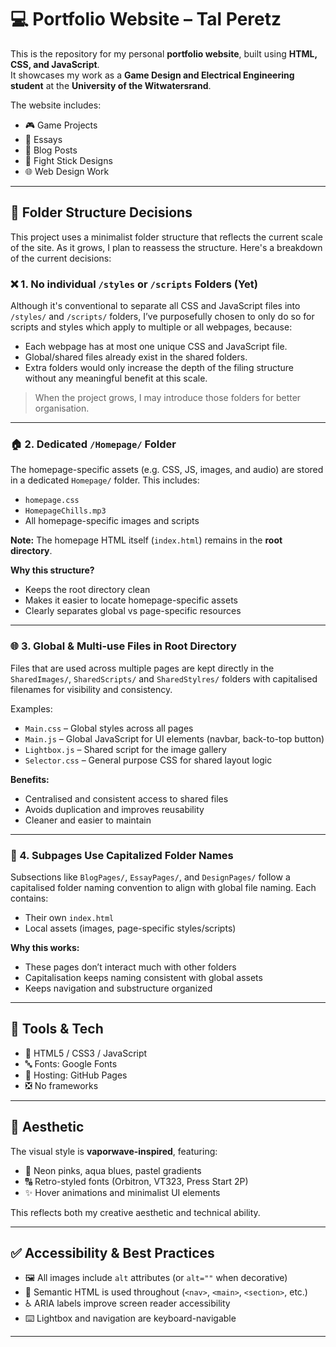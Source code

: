 # 💻 Portfolio Website – Tal Peretz

This is the repository for my personal **portfolio website**, built using **HTML, CSS, and JavaScript**.  
It showcases my work as a **Game Design and Electrical Engineering student** at the **University of the Witwatersrand**.

The website includes:

- 🎮 Game Projects  
- 📝 Essays  
- 📰 Blog Posts  
- 🎨 Fight Stick Designs  
- 🌐 Web Design Work

---

## 📁 Folder Structure Decisions

This project uses a minimalist folder structure that reflects the current scale of the site. As it grows, I plan to reassess the structure. Here's a breakdown of the current decisions:

### ❌ 1. No individual `/styles` or `/scripts` Folders (Yet)

Although it's conventional to separate all CSS and JavaScript files into `/styles/` and `/scripts/` folders, I’ve purposefully chosen to only do so for scripts and styles which apply to multiple or all webpages, because:

- Each webpage has at most one unique CSS and JavaScript file.
- Global/shared files already exist in the shared folders.
- Extra folders would only increase the depth of the filing structure without any meaningful benefit at this scale.

> When the project grows, I may introduce those folders for better organisation.

---

### 🏠 2. Dedicated `/Homepage/` Folder

The homepage-specific assets (e.g. CSS, JS, images, and audio) are stored in a dedicated `Homepage/` folder. This includes:

- `homepage.css`  
- `HomepageChills.mp3`  
- All homepage-specific images and scripts

**Note:** The homepage HTML itself (`index.html`) remains in the **root directory**.

**Why this structure?**

- Keeps the root directory clean  
- Makes it easier to locate homepage-specific assets  
- Clearly separates global vs page-specific resources

---

### 🌐 3. Global & Multi-use Files in Root Directory

Files that are used across multiple pages are kept directly in the `SharedImages/`, `SharedScripts/` and `SharedStylres/` folders with capitalised filenames for visibility and consistency.

Examples:

- `Main.css` – Global styles across all pages  
- `Main.js` – Global JavaScript for UI elements (navbar, back-to-top button)  
- `Lightbox.js` – Shared script for the image gallery  
- `Selector.css` – General purpose CSS for shared layout logic

**Benefits:**

- Centralised and consistent access to shared files  
- Avoids duplication and improves reusability  
- Cleaner and easier to maintain

---

### 📄 4. Subpages Use Capitalized Folder Names

Subsections like `BlogPages/`, `EssayPages/`, and `DesignPages/` follow a capitalised folder naming convention to align with global file naming. Each contains:

- Their own `index.html`  
- Local assets (images, page-specific styles/scripts)

**Why this works:**

- These pages don’t interact much with other folders  
- Capitalisation keeps naming consistent with global assets  
- Keeps navigation and substructure organized

---

## 🧰 Tools & Tech

- 🧾 HTML5 / CSS3 / JavaScript  
- 🔤 Fonts: Google Fonts  
- 🚀 Hosting: GitHub Pages  
- ❎ No frameworks

---

## 🎨 Aesthetic

The visual style is **vaporwave-inspired**, featuring:

- 🌈 Neon pinks, aqua blues, pastel gradients  
- 🔠 Retro-styled fonts (Orbitron, VT323, Press Start 2P)  
- ✨ Hover animations and minimalist UI elements

This reflects both my creative aesthetic and technical ability.

---

## ✅ Accessibility & Best Practices

- 🖼️ All images include `alt` attributes (or `alt=""` when decorative)  
- 🧱 Semantic HTML is used throughout (`<nav>`, `<main>`, `<section>`, etc.)  
- ♿ ARIA labels improve screen reader accessibility  
- ⌨️ Lightbox and navigation are keyboard-navigable

---
